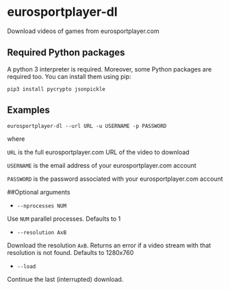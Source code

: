 # eurosportplayer-dl
Download videos of games from eurosportplayer.com

## Required Python packages
A python 3 interpreter is required. Moreover, some Python packages are required too. You can install them using pip:

`pip3 install pycrypto jsonpickle`

## Examples
`eurosportplayer-dl --url URL -u USERNAME -p PASSWORD`

where

`URL` is the full eurosportplayer.com URL of the video to download

`USERNAME` is the email address of your eurosportplayer.com account

`PASSWORD` is the password associated with your eurosportplayer.com account

##Optional arguments
- `--nprocesses NUM`

Use `NUM` parallel processes. Defaults to 1

- `--resolution AxB`

Download the resolution `AxB`. Returns an error if a video stream with that resolution is not found. Defaults to 1280x760

- `--load`

Continue the last (interrupted) download.
